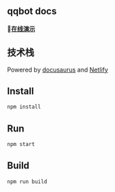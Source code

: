 ## qqbot docs


🎈**[在线演示](http://docs.guyinga.top)**

## 技术栈

Powered by [docusaurus](https://docusaurus.io/) and [Netlify](https://www.netlify.com/)

## Install

```bash
npm install
```

## Run

```bash
npm start
```

## Build

```bash
npm run build
```

